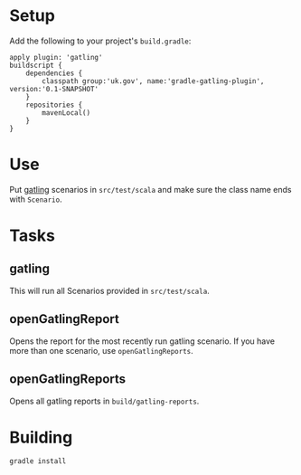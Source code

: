 # Setup

Add the following to your project's `build.gradle`:

	apply plugin: 'gatling'
	buildscript {
		dependencies {
			classpath group:'uk.gov', name:'gradle-gatling-plugin', version:'0.1-SNAPSHOT'
		}
		repositories {
			mavenLocal()
		}
	}

# Use

Put [gatling][1] scenarios in `src/test/scala` and make sure the class name ends with `Scenario`.

# Tasks

## gatling

This will run all Scenarios provided in `src/test/scala`.

## openGatlingReport

Opens the report for the most recently run gatling scenario.  If you have more than one scenario, use `openGatlingReports`.

## openGatlingReports

Opens all gatling reports in `build/gatling-reports`.

# Building

	gradle install

[1]: http://gatling-tool.org/

